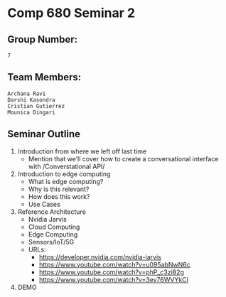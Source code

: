 # Comp 680 Seminar 2
## Group Number: 

    7

## Team Members: 

	Archana Ravi
	Darshi Kasondra
	Cristian Gutierrez
    Mounica Dingari

## Seminar Outline
1. Introduction from where we left off last time
    - Mention that we'll cover how to create a conversational interface with /Converstational API/
2. Introduction to edge computing
    - What is edge computing?
    - Why is this relevant?
    - How does this work?
    - Use Cases
3. Reference Architecture
    - Nvidia Jarvis
    - Cloud Computing 
    - Edge Computing 
    - Sensors/IoT/5G
    - URLs: 
        - https://developer.nvidia.com/nvidia-jarvis
        - https://www.youtube.com/watch?v=u095abNwN6c 
        - https://www.youtube.com/watch?v=phP_c3zi82g
        - https://www.youtube.com/watch?v=3ey76WVYkCI
4. DEMO